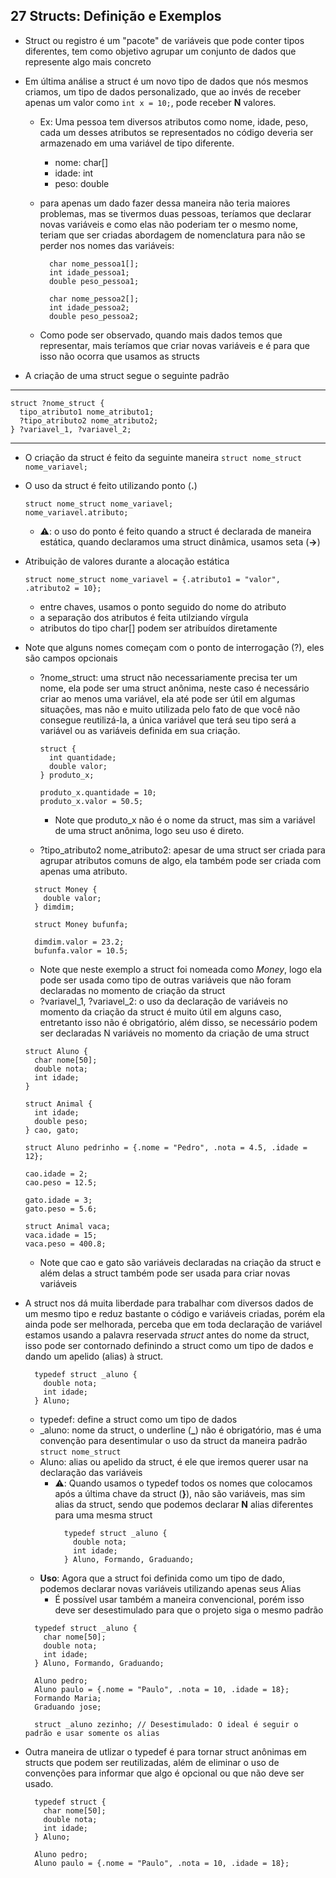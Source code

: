 ## 27 Structs: Definição e Exemplos

- Struct ou registro é um "pacote" de variáveis que pode conter tipos diferentes, tem como objetivo agrupar um conjunto de dados que represente algo mais concreto
- Em última análise a struct é um novo tipo de dados que nós mesmos criamos, um tipo de dados personalizado, que ao invés de receber apenas um valor como `int x = 10;`, pode receber **N** valores.

  - Ex: Uma pessoa tem diversos atributos como nome, idade, peso, cada um desses atributos se representados no código deveria ser armazenado em uma variável de tipo diferente.
    - nome: char[]
    - idade: int
    - peso: double
  - para apenas um dado fazer dessa maneira não teria maiores problemas, mas se tivermos duas pessoas, teríamos que declarar novas variáveis e como elas não poderiam ter o mesmo nome, teriam que ser criadas abordagem de nomenclatura para não se perder nos nomes das variáveis:

    ```
      char nome_pessoa1[];
      int idade_pessoa1;
      double peso_pessoa1;

      char nome_pessoa2[];
      int idade_pessoa2;
      double peso_pessoa2;
    ```

  - Como pode ser observado, quando mais dados temos que representar, mais teríamos que criar novas variáveis e é para que isso não ocorra que usamos as structs

- A criação de uma struct segue o seguinte padrão

---

```
struct ?nome_struct {
  tipo_atributo1 nome_atributo1;
  ?tipo_atributo2 nome_atributo2;
} ?variavel_1, ?variavel_2;
```

---

- O criação da struct é feito da seguinte maneira
  `struct nome_struct nome_variavel;`

- O uso da struct é feito utilizando ponto (**.**)

  ```
  struct nome_struct nome_variavel;
  nome_variavel.atributo;
  ```

  - ⚠️: o uso do ponto é feito quando a struct é declarada de maneira estática, quando declaramos uma struct dinâmica, usamos seta (**->**)

- Atribuição de valores durante a alocação estática

  ```
  struct nome_struct nome_variavel = {.atributo1 = "valor", .atributo2 = 10};
  ```

  - entre chaves, usamos o ponto seguido do nome do atributo
  - a separação dos atributos é feita utilziando vírgula
  - atributos do tipo char[] podem ser atribuídos diretamente

- Note que alguns nomes começam com o ponto de interrogação (?), eles são campos opcionais

  - ?nome_struct: uma struct não necessariamente precisa ter um nome, ela pode ser uma struct anônima, neste caso é necessário criar ao menos uma variável, ela até pode ser útil em algumas situações, mas não e muito utilizada pelo fato de que você não consegue reutilizá-la, a única variável que terá seu tipo será a variável ou as variáveis definida em sua criação.

    ```
    struct {
      int quantidade;
      double valor;
    } produto_x;

    produto_x.quantidade = 10;
    produto_x.valor = 50.5;
    ```

    - Note que produto_x não é o nome da struct, mas sim a variável de uma struct anônima, logo seu uso é direto.

  - ?tipo_atributo2 nome_atributo2: apesar de uma struct ser criada para agrupar atributos comuns de algo, ela também pode ser criada com apenas uma atributo.

  ```
    struct Money {
      double valor;
    } dimdim;

    struct Money bufunfa;

    dimdim.valor = 23.2;
    bufunfa.valor = 10.5;
  ```

  - Note que neste exemplo a struct foi nomeada como _Money_, logo ela pode ser usada como tipo de outras variáveis que não foram declaradas no momento de criação da struct
  - ?variavel_1, ?variavel_2: o uso da declaração de variáveis no momento da criação da struct é muito útil em alguns caso, entretanto isso não é obrigatório, além disso, se necessário podem ser declaradas N variáveis no momento da criação de uma struct

  ```
  struct Aluno {
    char nome[50];
    double nota;
    int idade;
  }

  struct Animal {
    int idade;
    double peso;
  } cao, gato;

  struct Aluno pedrinho = {.nome = "Pedro", .nota = 4.5, .idade = 12};

  cao.idade = 2;
  cao.peso = 12.5;

  gato.idade = 3;
  gato.peso = 5.6;

  struct Animal vaca;
  vaca.idade = 15;
  vaca.peso = 400.8;
  ```

  - Note que cao e gato são variáveis declaradas na criação da struct e além delas a struct também pode ser usada para criar novas variáveis

- A struct nos dá muita liberdade para trabalhar com diversos dados de um mesmo tipo e reduz bastante o código e variáveis criadas, porém ela ainda pode ser melhorada, perceba que em toda declaração de variável estamos usando a palavra reservada _struct_ antes do nome da struct, isso pode ser contornado definindo a struct como um tipo de dados e dando um apelido (alias) à struct.

  ```
    typedef struct _aluno {
      double nota;
      int idade;
    } Aluno;
  ```

  - typedef: define a struct como um tipo de dados
  - \_aluno: nome da struct, o underline (**\_**) não é obrigatório, mas é uma convenção para desentimular o uso da struct da maneira padrão `struct nome_struct`
  - Aluno: alias ou apelido da struct, é ele que iremos querer usar na declaração das variáveis
    - ⚠️: Quando usamos o typedef todos os nomes que colocamos após a última chave da struct (**}**), não são variáveis, mas sim alias da struct, sendo que podemos declarar **N** alias diferentes para uma mesma struct
      ```
        typedef struct _aluno {
          double nota;
          int idade;
        } Aluno, Formando, Graduando;
      ```
  - **Uso**: Agora que a struct foi definida como um tipo de dado, podemos declarar novas variáveis utilizando apenas seus Alias
    - É possível usar também a maneira convencional, porém isso deve ser desestimulado para que o projeto siga o mesmo padrão

  ```
    typedef struct _aluno {
      char nome[50];
      double nota;
      int idade;
    } Aluno, Formando, Graduando;

    Aluno pedro;
    Aluno paulo = {.nome = "Paulo", .nota = 10, .idade = 18};
    Formando Maria;
    Graduando jose;

    struct _aluno zezinho; // Desestimulado: O ideal é seguir o padrão e usar somente os alias
  ```

- Outra maneira de utlizar o typedef é para tornar struct anônimas em structs que podem ser reutilizadas, além de eliminar o uso de convenções para informar que algo é opcional ou que não deve ser usado.

  ```
    typedef struct {
      char nome[50];
      double nota;
      int idade;
    } Aluno;

    Aluno pedro;
    Aluno paulo = {.nome = "Paulo", .nota = 10, .idade = 18};
  ```
